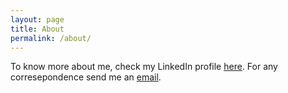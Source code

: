```yaml
---
layout: page
title: About
permalink: /about/
---
```

To know more about me, check my LinkedIn profile [here](https://www.linkedin.com/in/ramanbutta/).
For any corresepondence send me an [email](mailto:raman.butta.nitdgp@gmail.com).

